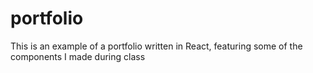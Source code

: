 # portfolio
This is an example of a portfolio written in React, featuring some of the components I made during class
